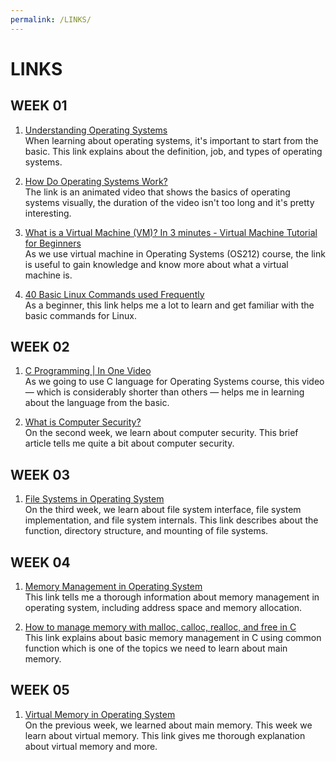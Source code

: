 ```yaml
---
permalink: /LINKS/
---
```


# LINKS
## WEEK 01

1. [Understanding Operating Systems](https://edu.gcfglobal.org/en/computerbasics/understanding-operating-systems/1/) <br>
When learning about operating systems, it's important to start from the basic. This link explains about the definition, job, and types of operating systems.

2. [How Do Operating Systems Work?](https://www.youtube.com/watch?v=GjNp0bBrjmU) <br>
The link is an animated video that shows the basics of operating systems visually, the duration of the video isn't too long and it's pretty interesting.

3. [What is a Virtual Machine (VM)? In 3 minutes - Virtual Machine Tutorial for Beginners](https://youtu.be/yIVXjl4SwVo) <br>
As we use virtual machine in Operating Systems (OS212) course, the link is useful to gain knowledge and know more about what a virtual machine is.

4. [40 Basic Linux Commands used Frequently](https://linoxide.com/essential-linux-basic-commands/) <br>
As a beginner, this link helps me a lot to learn and get familiar with the basic commands for Linux.

## WEEK 02
1. [C Programming | In One Video](https://youtu.be/3lQEunpmtRA) <br>
As we going to use C language for Operating Systems course, this video —  which is considerably shorter than others — helps me in learning about the language from the basic.

2. [What is Computer Security?](https://www.edureka.co/blog/what-is-computer-security/#SecurityPractices) <br>
On the second week, we learn about computer security. This brief article tells me quite a bit about computer security.

## WEEK 03
1. [File Systems in Operating System](https://www.geeksforgeeks.org/file-systems-in-operating-system/) <br>
On the third week, we learn about file system interface, file system implementation, and file system internals. This link describes about the function, directory structure, and mounting of file systems.

## WEEK 04
1. [Memory Management in Operating System](https://www.geeksforgeeks.org/memory-management-in-operating-system/) <br>
This link tells me a thorough information about memory management in operating system, including address space and memory allocation.

2. [How to manage memory with malloc, calloc, realloc, and free in C](https://youtu.be/lQP4X3odvHE) <br>
This link explains about basic memory management in C using common function which is one of the topics we need to learn about main memory.

## WEEK 05
1. [Virtual Memory in Operating System](https://www.geeksforgeeks.org/virtual-memory-in-operating-system/) <br>
On the previous week, we learned about main memory. This week we learn about virtual memory. This link gives me thorough explanation about virtual memory and more.
